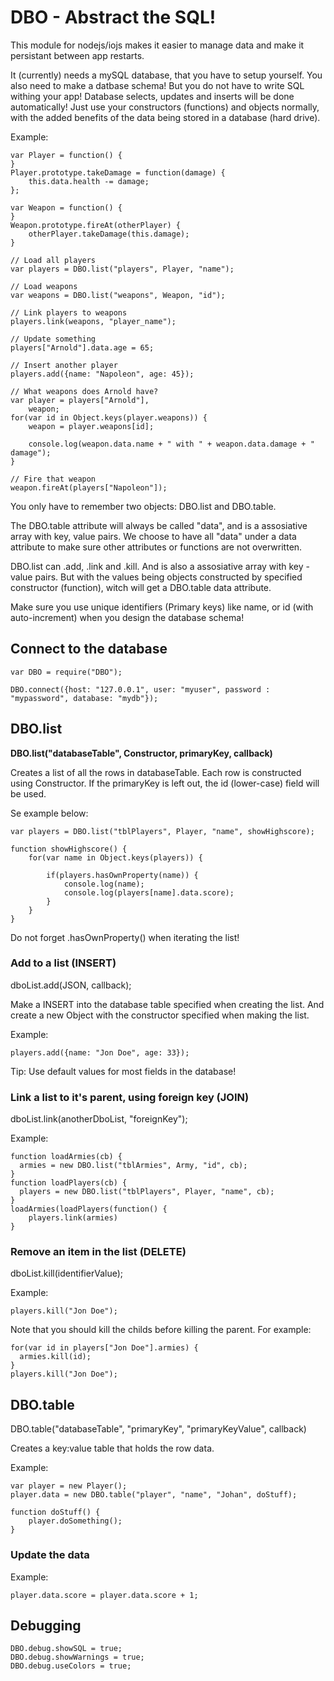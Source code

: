 ﻿# DBO - Abstract the SQL!

<p>This module for nodejs/iojs makes it easier to manage data and make it persistant between app restarts.</p>

It (currently) needs a mySQL database, that you have to setup yourself. 
You also need to make a datbase schema! But you do not have to write SQL withing your app! 
Database selects, updates and inserts will be done automatically!
Just use your constructors (functions) and objects normally, with the added benefits of the data being stored in a database (hard drive).

Example:
```
var Player = function() {
}
Player.prototype.takeDamage = function(damage) {
	this.data.health -= damage;
};

var Weapon = function() {
}
Weapon.prototype.fireAt(otherPlayer) {
	otherPlayer.takeDamage(this.damage);
}

// Load all players
var players = DBO.list("players", Player, "name");

// Load weapons
var weapons = DBO.list("weapons", Weapon, "id");

// Link players to weapons
players.link(weapons, "player_name");

// Update something
players["Arnold"].data.age = 65;

// Insert another player
players.add({name: "Napoleon", age: 45});

// What weapons does Arnold have?
var player = players["Arnold"],
	weapon;
for(var id in Object.keys(player.weapons)) {
	weapon = player.weapons[id];
	
	console.log(weapon.data.name + " with " + weapon.data.damage + " damage");
}

// Fire that weapon
weapon.fireAt(players["Napoleon"]);
```

You only have to remember two objects: DBO.list and DBO.table.

The DBO.table attribute will always be called "data", and is a assosiative array with key, value pairs. We choose to have all "data" under a data attribute to make sure other attributes or functions are not overwritten.

DBO.list can .add, .link and .kill. And is also a assosiative array with key -value pairs. But with the values being objects constructed by specified constructor (function), witch will get a DBO.table data attribute.  


Make sure you use unique identifiers (Primary keys) like name, or id (with auto-increment) when you design the database schema!




## Connect to the database

```
var DBO = require("DBO");

DBO.connect({host: "127.0.0.1",	user: "myuser", password : "mypassword", database: "mydb"});
```


## DBO.list

<b>DBO.list("databaseTable", Constructor, primaryKey, callback)</b>

Creates a list of all the rows in databaseTable. Each row is constructed using Constructor.
If the primaryKey is left out, the id (lower-case) field will be used.

Se example below:

```
var players = DBO.list("tblPlayers", Player, "name", showHighscore);

function showHighscore() {
	for(var name in Object.keys(players)) {

		if(players.hasOwnProperty(name)) {
			console.log(name);
			console.log(players[name].data.score);
		}
	}
}
```
Do not forget .hasOwnProperty() when iterating the list!


### Add to a list (INSERT)

dboList.add(JSON, callback);

Make a INSERT into the database table specified when creating the list. And create a new Object with the constructor specified when making the list.

Example:

```
players.add({name: "Jon Doe", age: 33});
```

Tip: Use default values for most fields in the database!



### Link a list to it's parent, using foreign key (JOIN)

dboList.link(anotherDboList, "foreignKey");

Example:

```
function loadArmies(cb) {
  armies = new DBO.list("tblArmies", Army, "id", cb);
}
function loadPlayers(cb) {
  players = new DBO.list("tblPlayers", Player, "name", cb);
}
loadArmies(loadPlayers(function() {
	players.link(armies)
}
```


### Remove an item in the list (DELETE)

dboList.kill(identifierValue);

Example:
```
players.kill("Jon Doe");
```

Note that you should kill the childs before killing the parent. For example:

```
for(var id in players["Jon Doe"].armies) {
  armies.kill(id);	
}
players.kill("Jon Doe");
```





## DBO.table

DBO.table("databaseTable", "primaryKey", "primaryKeyValue", callback)

Creates a key:value table that holds the row data.

Example:

```
var player = new Player();
player.data = new DBO.table("player", "name", "Johan", doStuff);

function doStuff() {
	player.doSomething();
}

```

### Update the data

Example:
```
player.data.score = player.data.score + 1;
```
 

 
 
 ## Debugging
 ```
 DBO.debug.showSQL = true;
 DBO.debug.showWarnings = true;
 DBO.debug.useColors = true;

 ```
